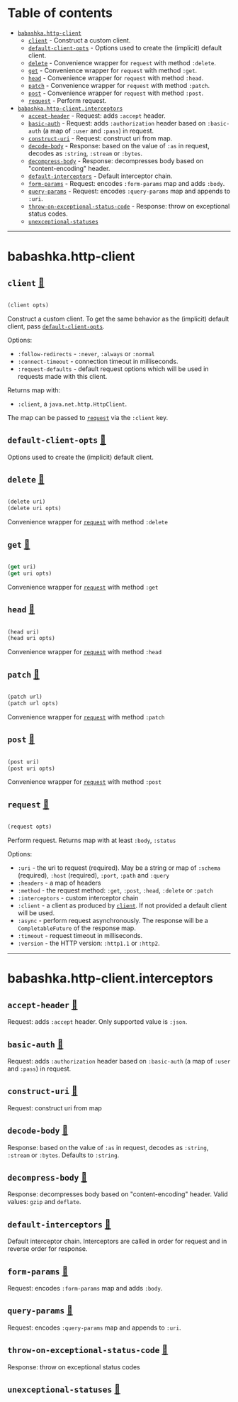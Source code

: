 # Table of contents
-  [`babashka.http-client`](#babashka.http-client) 
    -  [`client`](#babashka.http-client/client) - Construct a custom client.
    -  [`default-client-opts`](#babashka.http-client/default-client-opts) - Options used to create the (implicit) default client.
    -  [`delete`](#babashka.http-client/delete) - Convenience wrapper for <code>request</code> with method <code>:delete</code>.
    -  [`get`](#babashka.http-client/get) - Convenience wrapper for <code>request</code> with method <code>:get</code>.
    -  [`head`](#babashka.http-client/head) - Convenience wrapper for <code>request</code> with method <code>:head</code>.
    -  [`patch`](#babashka.http-client/patch) - Convenience wrapper for <code>request</code> with method <code>:patch</code>.
    -  [`post`](#babashka.http-client/post) - Convenience wrapper for <code>request</code> with method <code>:post</code>.
    -  [`request`](#babashka.http-client/request) - Perform request.
-  [`babashka.http-client.interceptors`](#babashka.http-client.interceptors) 
    -  [`accept-header`](#babashka.http-client.interceptors/accept-header) - Request: adds <code>:accept</code> header.
    -  [`basic-auth`](#babashka.http-client.interceptors/basic-auth) - Request: adds <code>:authorization</code> header based on <code>:basic-auth</code> (a map of <code>:user</code> and <code>:pass</code>) in request.
    -  [`construct-uri`](#babashka.http-client.interceptors/construct-uri) - Request: construct uri from map.
    -  [`decode-body`](#babashka.http-client.interceptors/decode-body) - Response: based on the value of <code>:as</code> in request, decodes as <code>:string</code>, <code>:stream</code> or <code>:bytes</code>.
    -  [`decompress-body`](#babashka.http-client.interceptors/decompress-body) - Response: decompresses body based on "content-encoding" header.
    -  [`default-interceptors`](#babashka.http-client.interceptors/default-interceptors) - Default interceptor chain.
    -  [`form-params`](#babashka.http-client.interceptors/form-params) - Request: encodes <code>:form-params</code> map and adds <code>:body</code>.
    -  [`query-params`](#babashka.http-client.interceptors/query-params) - Request: encodes <code>:query-params</code> map and appends to <code>:uri</code>.
    -  [`throw-on-exceptional-status-code`](#babashka.http-client.interceptors/throw-on-exceptional-status-code) - Response: throw on exceptional status codes.
    -  [`unexceptional-statuses`](#babashka.http-client.interceptors/unexceptional-statuses)

-----
# <a name="babashka.http-client">babashka.http-client</a>






## <a name="babashka.http-client/client">`client`</a> [📃](https://github.com/babashka/http-client/blob/main/src/babashka/http_client.clj#L9-L24)
<a name="babashka.http-client/client"></a>
``` clojure

(client opts)
```


Construct a custom client. To get the same behavior as the (implicit) default client, pass [`default-client-opts`](#babashka.http-client/default-client-opts).

  Options:
  * `:follow-redirects` - `:never`, `:always` or `:normal`
  * `:connect-timeout` - connection timeout in milliseconds.
  * `:request-defaults` - default request options which will be used in requests made with this client.

  Returns map with:

  * `:client`, a `java.net.http.HttpClient`.

  The map can be passed to [`request`](#babashka.http-client/request) via the `:client` key.
  

## <a name="babashka.http-client/default-client-opts">`default-client-opts`</a> [📃](https://github.com/babashka/http-client/blob/main/src/babashka/http_client.clj#L5-L7)
<a name="babashka.http-client/default-client-opts"></a>

Options used to create the (implicit) default client.

## <a name="babashka.http-client/delete">`delete`</a> [📃](https://github.com/babashka/http-client/blob/main/src/babashka/http_client.clj#L51-L56)
<a name="babashka.http-client/delete"></a>
``` clojure

(delete uri)
(delete uri opts)
```


Convenience wrapper for [`request`](#babashka.http-client/request) with method `:delete`

## <a name="babashka.http-client/get">`get`</a> [📃](https://github.com/babashka/http-client/blob/main/src/babashka/http_client.clj#L44-L49)
<a name="babashka.http-client/get"></a>
``` clojure

(get uri)
(get uri opts)
```


Convenience wrapper for [`request`](#babashka.http-client/request) with method `:get`

## <a name="babashka.http-client/head">`head`</a> [📃](https://github.com/babashka/http-client/blob/main/src/babashka/http_client.clj#L58-L63)
<a name="babashka.http-client/head"></a>
``` clojure

(head uri)
(head uri opts)
```


Convenience wrapper for [`request`](#babashka.http-client/request) with method `:head`

## <a name="babashka.http-client/patch">`patch`</a> [📃](https://github.com/babashka/http-client/blob/main/src/babashka/http_client.clj#L72-L79)
<a name="babashka.http-client/patch"></a>
``` clojure

(patch url)
(patch url opts)
```


Convenience wrapper for [`request`](#babashka.http-client/request) with method `:patch`

## <a name="babashka.http-client/post">`post`</a> [📃](https://github.com/babashka/http-client/blob/main/src/babashka/http_client.clj#L65-L70)
<a name="babashka.http-client/post"></a>
``` clojure

(post uri)
(post uri opts)
```


Convenience wrapper for [`request`](#babashka.http-client/request) with method `:post`

## <a name="babashka.http-client/request">`request`</a> [📃](https://github.com/babashka/http-client/blob/main/src/babashka/http_client.clj#L26-L42)
<a name="babashka.http-client/request"></a>
``` clojure

(request opts)
```


Perform request. Returns map with at least `:body`, `:status`

  Options:

  * `:uri` - the uri to request (required).
     May be a string or map of `:schema` (required), `:host` (required), `:port`, `:path` and `:query`
  * `:headers` - a map of headers
  * `:method` - the request method: `:get`, `:post`, `:head`, `:delete` or `:patch`
  * `:interceptors` - custom interceptor chain
  * `:client` - a client as produced by [`client`](#babashka.http-client/client). If not provided a default client will be used.
  * `:async` - perform request asynchronously. The response will be a `CompletableFuture` of the response map.
  * `:timeout` - request timeout in milliseconds.
  * `:version` - the HTTP version: `:http1.1` or `:http2`.
  

-----
# <a name="babashka.http-client.interceptors">babashka.http-client.interceptors</a>






## <a name="babashka.http-client.interceptors/accept-header">`accept-header`</a> [📃](https://github.com/babashka/http-client/blob/main/src/babashka/http_client/interceptors.clj#L71-L83)
<a name="babashka.http-client.interceptors/accept-header"></a>

Request: adds `:accept` header. Only supported value is `:json`.

## <a name="babashka.http-client.interceptors/basic-auth">`basic-auth`</a> [📃](https://github.com/babashka/http-client/blob/main/src/babashka/http_client/interceptors.clj#L58-L69)
<a name="babashka.http-client.interceptors/basic-auth"></a>

Request: adds `:authorization` header based on `:basic-auth` (a map
  of `:user` and `:pass`) in request.

## <a name="babashka.http-client.interceptors/construct-uri">`construct-uri`</a> [📃](https://github.com/babashka/http-client/blob/main/src/babashka/http_client/interceptors.clj#L172-L187)
<a name="babashka.http-client.interceptors/construct-uri"></a>

Request: construct uri from map

## <a name="babashka.http-client.interceptors/decode-body">`decode-body`</a> [📃](https://github.com/babashka/http-client/blob/main/src/babashka/http_client/interceptors.clj#L160-L170)
<a name="babashka.http-client.interceptors/decode-body"></a>

Response: based on the value of `:as` in request, decodes as `:string`, `:stream` or `:bytes`. Defaults to `:string`.

## <a name="babashka.http-client.interceptors/decompress-body">`decompress-body`</a> [📃](https://github.com/babashka/http-client/blob/main/src/babashka/http_client/interceptors.clj#L147-L153)
<a name="babashka.http-client.interceptors/decompress-body"></a>

Response: decompresses body based on  "content-encoding" header. Valid values: `gzip` and `deflate`.

## <a name="babashka.http-client.interceptors/default-interceptors">`default-interceptors`</a> [📃](https://github.com/babashka/http-client/blob/main/src/babashka/http_client/interceptors.clj#L202-L211)
<a name="babashka.http-client.interceptors/default-interceptors"></a>

Default interceptor chain. Interceptors are called in order for request and in reverse order for response.

## <a name="babashka.http-client.interceptors/form-params">`form-params`</a> [📃](https://github.com/babashka/http-client/blob/main/src/babashka/http_client/interceptors.clj#L93-L103)
<a name="babashka.http-client.interceptors/form-params"></a>

Request: encodes `:form-params` map and adds `:body`.

## <a name="babashka.http-client.interceptors/query-params">`query-params`</a> [📃](https://github.com/babashka/http-client/blob/main/src/babashka/http_client/interceptors.clj#L85-L91)
<a name="babashka.http-client.interceptors/query-params"></a>

Request: encodes `:query-params` map and appends to `:uri`.

## <a name="babashka.http-client.interceptors/throw-on-exceptional-status-code">`throw-on-exceptional-status-code`</a> [📃](https://github.com/babashka/http-client/blob/main/src/babashka/http_client/interceptors.clj#L192-L200)
<a name="babashka.http-client.interceptors/throw-on-exceptional-status-code"></a>

Response: throw on exceptional status codes

## <a name="babashka.http-client.interceptors/unexceptional-statuses">`unexceptional-statuses`</a> [📃](https://github.com/babashka/http-client/blob/main/src/babashka/http_client/interceptors.clj#L189-L190)
<a name="babashka.http-client.interceptors/unexceptional-statuses"></a>
